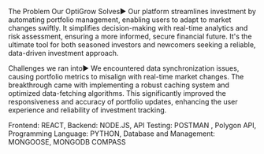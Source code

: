 The Problem Our OptiGrow Solves▶️
Our platform streamlines investment by automating portfolio management, enabling users to adapt to market changes swiftly. It simplifies decision-making with real-time analytics and risk assessment, ensuring a more informed, secure financial future. It's the ultimate tool for both seasoned investors and newcomers seeking a reliable, data-driven investment approach.

Challenges we ran into▶️
We encountered data synchronization issues, causing portfolio metrics to misalign with real-time market changes. The breakthrough came with implementing a robust caching system and optimized data-fetching algorithms. This significantly improved the responsiveness and accuracy of portfolio updates, enhancing the user experience and reliability of investment tracking.

Frontend: REACT,
Backend: NODE.JS,
API Testing: POSTMAN , Polygon API,
Programming Language: PYTHON,
Database and Management: MONGOOSE, MONGODB COMPASS
